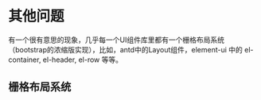 # 其他问题
有一个很有意思的现象，几乎每一个UI组件库里都有一个栅格布局系统（bootstrap的浓缩版实现），比如，antd中的Layout组件，element-ui 中的 el-container, el-header, el-row 等等。

## 栅格布局系统

